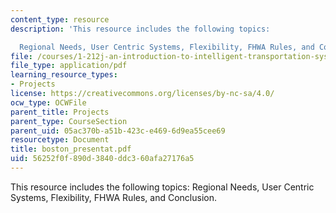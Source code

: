 ```yaml
---
content_type: resource
description: 'This resource includes the following topics:

  Regional Needs, User Centric Systems, Flexibility, FHWA Rules, and Conclusion.'
file: /courses/1-212j-an-introduction-to-intelligent-transportation-systems-spring-2005/56252f0f890d3840ddc360afa27176a5_boston_presentat.pdf
file_type: application/pdf
learning_resource_types:
- Projects
license: https://creativecommons.org/licenses/by-nc-sa/4.0/
ocw_type: OCWFile
parent_title: Projects
parent_type: CourseSection
parent_uid: 05ac370b-a51b-423c-e469-6d9ea55cee69
resourcetype: Document
title: boston_presentat.pdf
uid: 56252f0f-890d-3840-ddc3-60afa27176a5
---
```

This resource includes the following topics:
Regional Needs, User Centric Systems, Flexibility, FHWA Rules, and Conclusion.